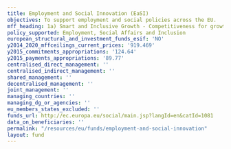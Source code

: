 ```yaml
---
title: Employment and Social Innovation (EaSI)
objectives: To support employment and social policies across the EU.
mff_heading: 1a) Smart and Inclusive Growth - Competitiveness for growth and jobs
policy_supported: Employment, Social Affairs and Inclusion
european_structural_and_investment_funds_esif: 'NO'
y2014_2020_mffceilings_current_prices: '919.469'
y2015_commitments_appropriations: '124.64'
y2015_payments_appropriations: '89.77'
centralised_direct_management: ''
centralised_indirect_management: ''
shared_management: ''
decentralised_management: ''
joint_management: ''
managing_countries: ''
managing_dg_or_agencies: ''
eu_members_states_excluded: ''
funds_url: http://ec.europa.eu/social/main.jsp?langId=en&catId=1081
data_on_beneficiaries: ''
permalink: "/resources/eu/funds/employment-and-social-innovation"
layout: fund
---
```

